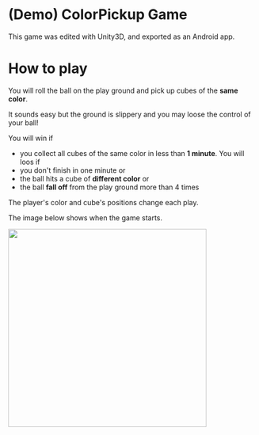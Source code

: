 # (Demo) ColorPickup Game
This game was edited with Unity3D, and exported as an Android app.

# How to play ##

You will roll the ball on the play ground and pick up cubes of the **same color**. 

It sounds easy but the ground is slippery and you may loose the control of your ball! 

You will win if 
- you collect all cubes of the same color in less than **1 minute**.
You will loos if
- you don't finish in one minute or
- the ball hits a cube of **different color** or 
- the ball **fall off** from the play ground more than 4 times


The player's color and cube's positions change each play. 

The image below shows when the game starts.

<img src="https://cloud.githubusercontent.com/assets/21304543/24046174/f328e1e2-0b21-11e7-9038-1ab0edfb6d0e.png" width="400"/>


